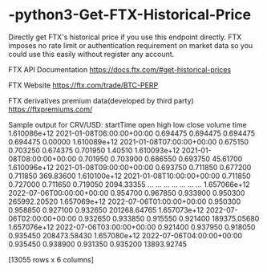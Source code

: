 # -python3-Get-FTX-Historical-Price
Directly get FTX's historical price if you use this endpoint directly. FTX imposes no rate limit or authentication requirement on market data so you could use this easily without register any account.

FTX API Documentation
https://docs.ftx.com/#get-historical-prices

FTX Website
https://ftx.com/trade/BTC-PERP

FTX derivatives premium data(developed by third party)
https://ftxpremiums.com/

Sample output for CRV/USD:
                              startTime      open      high       low     close        volume
time                                                                                         
1.610086e+12  2021-01-08T06:00:00+00:00  0.694475  0.694475  0.694475  0.694475       0.00000
1.610089e+12  2021-01-08T07:00:00+00:00  0.675150  0.703250  0.674375  0.701950       1.40510
1.610093e+12  2021-01-08T08:00:00+00:00  0.701950  0.703900  0.686550  0.693750      45.61700
1.610096e+12  2021-01-08T09:00:00+00:00  0.693750  0.711850  0.677200  0.711850     369.83600
1.610100e+12  2021-01-08T10:00:00+00:00  0.711850  0.727000  0.711650  0.719050    2094.33355
...                                 ...       ...       ...       ...       ...           ...
1.657066e+12  2022-07-06T00:00:00+00:00  0.954700  0.967850  0.933900  0.950300  265992.20520
1.657069e+12  2022-07-06T01:00:00+00:00  0.950300  0.958850  0.927100  0.932650  201268.64765
1.657073e+12  2022-07-06T02:00:00+00:00  0.932650  0.933850  0.915550  0.921400  189375.05680
1.657076e+12  2022-07-06T03:00:00+00:00  0.921400  0.937950  0.918050  0.935450  208473.58430
1.657080e+12  2022-07-06T04:00:00+00:00  0.935450  0.938900  0.931350  0.935200   13893.92745

[13055 rows x 6 columns]
